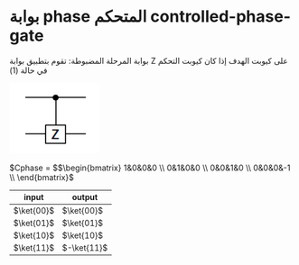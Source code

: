 # بوابة phase المتحكم controlled-phase-gate



بوابة المرحلة المضبوطة: تقوم بتطبيق بوابة Z على كيوبت الهدف إذا كان كيوبت التحكم في حالة (1)


 ![controlled-phase-gate](/docfx_project/images/controlled-phase-gate.png)

$Cphase = $$\begin{bmatrix}
1&0&0&0 \\
0&1&0&0 \\
0&0&1&0 \\
0&0&0&-1 \\
\end{bmatrix}$


| input       | output      |
| ----------- | ----------- |
| $\ket{00}$  | $\ket{00}$  |
| $\ket{01}$  | $\ket{01}$  |
| $\ket{10}$  | $\ket{10}$  |
| $\ket{11}$  | $-\ket{11}$ |


